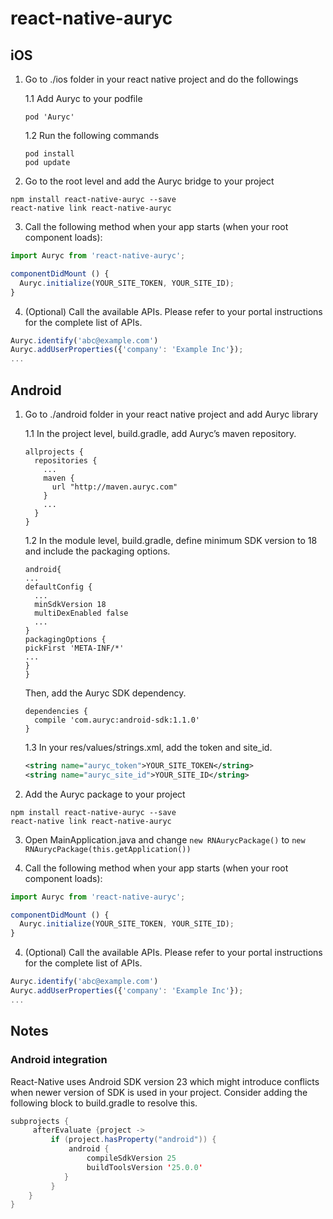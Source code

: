 
# react-native-auryc

## iOS
1. Go to ./ios folder in your react native project and do the followings

    1.1 Add Auryc to your podfile
    ```
    pod 'Auryc'
    ```
    1.2 Run the following commands
    ```
    pod install
    pod update
    ```

2. Go to the root level and add the Auryc bridge to your project
  ```
  npm install react-native-auryc --save
  react-native link react-native-auryc
  ```

3. Call the following method when your app starts (when your root component loads):
```javascript
import Auryc from 'react-native-auryc';

componentDidMount () {
  Auryc.initialize(YOUR_SITE_TOKEN, YOUR_SITE_ID);
}
```

4. (Optional) Call the available APIs. Please refer to your portal instructions for the complete list of APIs.
```javascript
Auryc.identify('abc@example.com')
Auryc.addUserProperties({'company': 'Example Inc'});
...
```

## Android
1. Go to ./android folder in your react native project and add Auryc library

    1.1 In the project level, build.gradle, add Auryc’s maven repository.
    ```
    allprojects {
      repositories {
        ...
        maven {
          url "http://maven.auryc.com"
        }
        ...
      }
    }
    ```

    1.2  In the module level, build.gradle, define minimum SDK version to 18 and include the packaging options.
    ```
    android{
    ...
    defaultConfig {
      ...
      minSdkVersion 18
      multiDexEnabled false
      ...
    }
    packagingOptions {
    pickFirst 'META-INF/*'
    ...
    }
    }
    ```

    Then, add the Auryc SDK dependency.
    ```
    dependencies {
      compile 'com.auryc:android-sdk:1.1.0'
    }
    ```

    1.3 In your res/values/strings.xml, add the token and site_id.
    ```xml
    <string name="auryc_token">YOUR_SITE_TOKEN</string>
    <string name="auryc_site_id">YOUR_SITE_ID</string>
    ```

2. Add the Auryc package to your project
```
npm install react-native-auryc --save
react-native link react-native-auryc
```

3. Open MainApplication.java and change
`new RNAurycPackage()`
to
`
new RNAurycPackage(this.getApplication())
`

4. Call the following method when your app starts (when your root component loads):
```javascript
import Auryc from 'react-native-auryc';

componentDidMount () {
  Auryc.initialize(YOUR_SITE_TOKEN, YOUR_SITE_ID);
}
```

4. (Optional) Call the available APIs. Please refer to your portal instructions for the complete list of APIs.
```javascript
Auryc.identify('abc@example.com')
Auryc.addUserProperties({'company': 'Example Inc'});
...
```
## Notes
### Android integration
React-Native uses Android SDK version 23 which might introduce conflicts when newer version of SDK is used in your project.
Consider adding the following block to build.gradle to resolve this.
```Java
subprojects {
     afterEvaluate {project ->
         if (project.hasProperty("android")) {
             android {
                 compileSdkVersion 25
                 buildToolsVersion '25.0.0'
            }
         }
    }
}
```